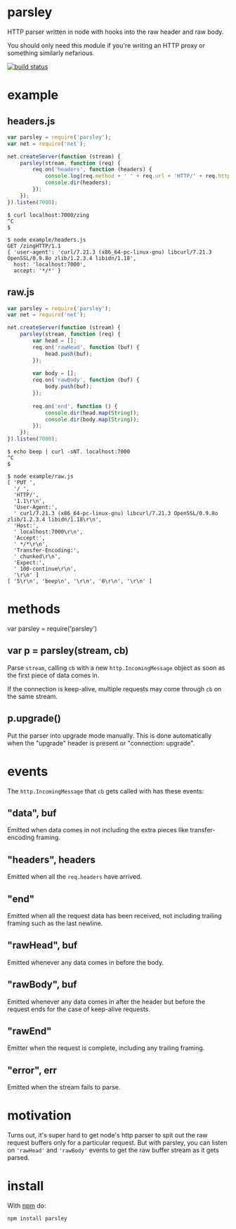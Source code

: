 parsley
=======

HTTP parser written in node with hooks into the raw header and raw body.

You should only need this module if you're writing an HTTP proxy or something
similarly nefarious.

[![build status](https://secure.travis-ci.org/substack/node-parsley.png)](http://travis-ci.org/substack/node-parsley)

example
=======

headers.js
----------

````javascript
var parsley = require('parsley');
var net = require('net');

net.createServer(function (stream) {
    parsley(stream, function (req) {
        req.on('headers', function (headers) {
            console.log(req.method + ' ' + req.url + 'HTTP/' + req.httpVersion);
            console.dir(headers);
        });
    });
}).listen(7000);
````

````
$ curl localhost:7000/zing
^C
$ 
````

````
$ node example/headers.js 
GET /zingHTTP/1.1
{ 'user-agent': 'curl/7.21.3 (x86_64-pc-linux-gnu) libcurl/7.21.3 OpenSSL/0.9.8o zlib/1.2.3.4 libidn/1.18',
  host: 'localhost:7000',
  accept: '*/*' }

````

raw.js
------

````javascript
var parsley = require('parsley');
var net = require('net');

net.createServer(function (stream) {
    parsley(stream, function (req) {
        var head = [];
        req.on('rawHead', function (buf) {
            head.push(buf);
        });
        
        var body = [];
        req.on('rawBody', function (buf) {
            body.push(buf);
        });
        
        req.on('end', function () {
            console.dir(head.map(String));
            console.dir(body.map(String));
        });
    });
}).listen(7000);
````

````
$ echo beep | curl -sNT. localhost:7000
^C
$ 
````

````
$ node example/raw.js 
[ 'PUT ',
  '/ ',
  'HTTP/',
  '1.1\r\n',
  'User-Agent:',
  ' curl/7.21.3 (x86_64-pc-linux-gnu) libcurl/7.21.3 OpenSSL/0.9.8o zlib/1.2.3.4 libidn/1.18\r\n',
  'Host:',
  ' localhost:7000\r\n',
  'Accept:',
  ' */*\r\n',
  'Transfer-Encoding:',
  ' chunked\r\n',
  'Expect:',
  ' 100-continue\r\n',
  '\r\n' ]
[ '5\r\n', 'beep\n', '\r\n', '0\r\n', '\r\n' ]

````

methods
=======

var parsley = require('parsley')

var p = parsley(stream, cb)
---------------------------

Parse `stream`, calling `cb` with a new `http.IncomingMessage`
object as soon as the first piece of data comes in.

If the connection is keep-alive, multiple requests may come through `cb` on the
same stream.

p.upgrade()
-----------

Put the parser into upgrade mode manually. This is done automatically when the
"upgrade" header is present or "connection: upgrade".

events
======

The `http.IncomingMessage` that `cb` gets called with has these events:

"data", buf
-----------

Emitted when data comes in not including the extra pieces like transfer-encoding
framing.

"headers", headers
------------------

Emitted when all the `req.headers` have arrived.

"end"
-----

Emitted when all the request data has been received, not including trailing
framing such as the last newline.

"rawHead", buf
--------------

Emitted whenever any data comes in before the body.

"rawBody", buf
--------------

Emitted whenever any data comes in after the header but before the request ends
for the case of keep-alive requests.

"rawEnd"
--------

Emitter when the request is complete, including any trailing framing.

"error", err
------------

Emitted when the stream fails to parse.

motivation
==========

Turns out, it's super hard to get node's http parser to spit out the raw request
buffers only for a particular request. But with parsley, you can listen on
`'rawHead'` and `'rawBody'` events to get the raw buffer stream as it gets
parsed.

install
=======

With [npm](http://npmjs.org) do:

    npm install parsley
